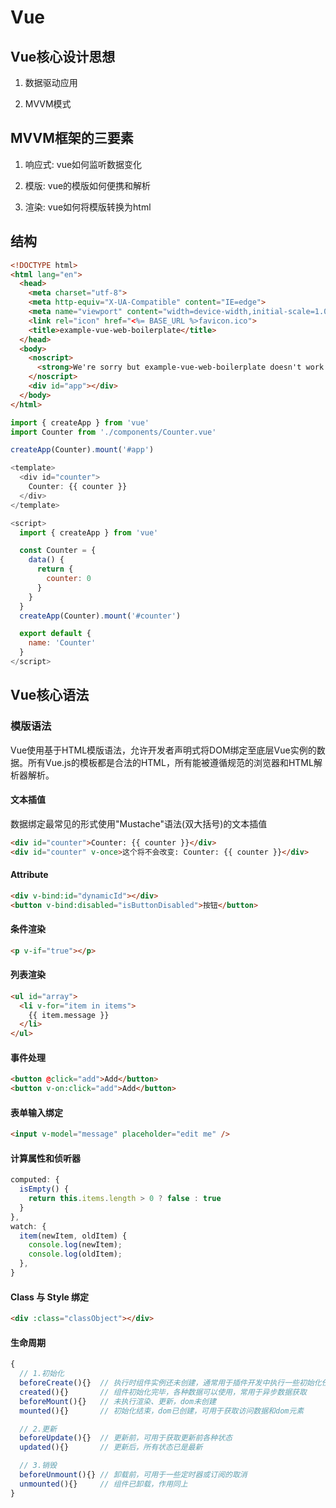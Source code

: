 # Vue

## Vue核心设计思想

1. 数据驱动应用

2. MVVM模式

## MVVM框架的三要素

1. 响应式: vue如何监听数据变化

2. 模版: vue的模版如何便携和解析

3. 渲染: vue如何将模版转换为html

## 结构

```html
<!DOCTYPE html>
<html lang="en">
  <head>
    <meta charset="utf-8">
    <meta http-equiv="X-UA-Compatible" content="IE=edge">
    <meta name="viewport" content="width=device-width,initial-scale=1.0">
    <link rel="icon" href="<%= BASE_URL %>favicon.ico">
    <title>example-vue-web-boilerplate</title>
  </head>
  <body>
    <noscript>
      <strong>We're sorry but example-vue-web-boilerplate doesn't work properly without JavaScript enabled. Please enable it to continue.</strong>
    </noscript>
    <div id="app"></div>
  </body>
</html>
```

```js
import { createApp } from 'vue'
import Counter from './components/Counter.vue'

createApp(Counter).mount('#app')
```

```js
<template>
  <div id="counter">
    Counter: {{ counter }}
  </div>
</template>

<script>
  import { createApp } from 'vue'

  const Counter = {
    data() {
      return {
        counter: 0
      }
    }
  }
  createApp(Counter).mount('#counter')

  export default {
    name: 'Counter'
  }
</script>
```

## Vue核心语法

### 模版语法

Vue使用基于HTML模版语法，允许开发者声明式将DOM绑定至底层Vue实例的数据。所有Vue.js的模板都是合法的HTML，所有能被遵循规范的浏览器和HTML解析器解析。

#### 文本插值

数据绑定最常见的形式使用"Mustache"语法(双大括号)的文本插值

```html
<div id="counter">Counter: {{ counter }}</div>
<div id="counter" v-once>这个将不会改变: Counter: {{ counter }}</div>
```

#### Attribute

```html
<div v-bind:id="dynamicId"></div>
<button v-bind:disabled="isButtonDisabled">按钮</button>
```

#### 条件渲染

```html
<p v-if="true"></p>
```

#### 列表渲染

```html
<ul id="array">
  <li v-for="item in items">
    {{ item.message }}
  </li>
</ul>
```

#### 事件处理

```html
<button @click="add">Add</button>
<button v-on:click="add">Add</button>
```

#### 表单输入绑定

```html
<input v-model="message" placeholder="edit me" />
```

#### 计算属性和侦听器

```js
computed: {
  isEmpty() {
    return this.items.length > 0 ? false : true
  }
},
watch: {
  item(newItem, oldItem) {
    console.log(newItem);
    console.log(oldItem);
  },
}
```

#### Class 与 Style 绑定

```html
<div :class="classObject"></div>
```

#### 生命周期

```js
{
  // 1.初始化
  beforeCreate(){}  // 执行时组件实例还未创建，通常用于插件开发中执行一些初始化任务
  created(){}       // 组件初始化完毕，各种数据可以使用，常用于异步数据获取
  beforeMount(){}   // 未执行渲染、更新，dom未创建
  mounted(){}       // 初始化结束，dom已创建，可用于获取访问数据和dom元素

  // 2.更新
  beforeUpdate(){}  // 更新前，可用于获取更新前各种状态
  updated(){}       // 更新后，所有状态已是最新

  // 3.销毁
  beforeUnmount(){} // 卸载前，可用于一些定时器或订阅的取消
  unmounted(){}     // 组件已卸载，作用同上
}
```
